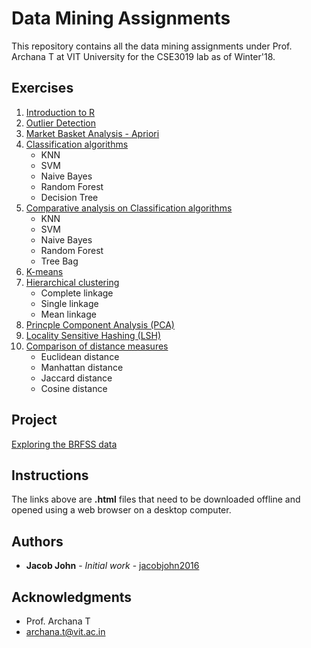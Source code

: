 # Data Mining Assignments

This repository contains all the data mining assignments under Prof. Archana T at VIT University for the CSE3019 lab as of Winter'18.

## Exercises

1. [Introduction to R](https://1drv.ms/b/s!AvHB-7DND-1vgv479vVbABIbvorRKA)
2. [Outlier Detection](http://rpubs.com/jacobjohn2016/375913)
3. [Market Basket Analysis - Apriori](http://rpubs.com/jacobjohn2016/375921)
4. [Classification algorithms](http://rpubs.com/jacobjohn2016/375907)
    * KNN
    * SVM
    * Naive Bayes
    * Random Forest
    * Decision Tree
5. [Comparative analysis on Classification algorithms](https://1drv.ms/b/s!AvHB-7DND-1vgv44-X4SXAxj5XJcxQ)
    * KNN
    * SVM
    * Naive Bayes
    * Random Forest
    * Tree Bag
6. [K-means](https://1drv.ms/b/s!AvHB-7DND-1vgv5dFfHb1zKshtdiuQ)
7. [Hierarchical clustering](https://1drv.ms/b/s!AvHB-7DND-1vgv52hdfZDqHpEvp-nw)
    * Complete linkage
    * Single linkage
    * Mean linkage
8. [Princple Component Analysis (PCA)](https://1drv.ms/b/s!AvHB-7DND-1vgv9nqS-V3RiWOZZ1Ww)
9. [Locality Sensitive Hashing (LSH)](https://1drv.ms/b/s!AvHB-7DND-1vg4FTmkEAan6-hBGXwg)
10. [Comparison of distance measures](https://1drv.ms/b/s!AvHB-7DND-1vgv9kNmyMlhzoGNV04Q)
    * Euclidean distance
    * Manhattan distance
    * Jaccard distance
    * Cosine distance

## Project

[Exploring the BRFSS data](https://github.com/jacobjohn2016/Data-Mining-Assignments/tree/master/Project)

## Instructions
The links above are **.html** files that need to be downloaded offline and opened using a web browser on a desktop computer.

## Authors

* **Jacob John** - *Initial work* - [jacobjohn2016](github.com/jacobjohn2016/)

## Acknowledgments

* Prof. Archana T 
* archana.t@vit.ac.in
